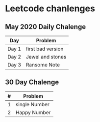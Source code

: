 # Leetcode chanlenges

## May 2020 Daily Chalenge 
| Day    | Problem           |
| -------| -----------       |
| Day 1  | first bad version |
| Day 2  | Jewel and stones  |
| Day 3  | Ransome Note      |

## 30 Day Chalenge
|  # | Problem       |
| ---| -----------   |
| 1  | single Number |
| 2  | Happy  Number |
